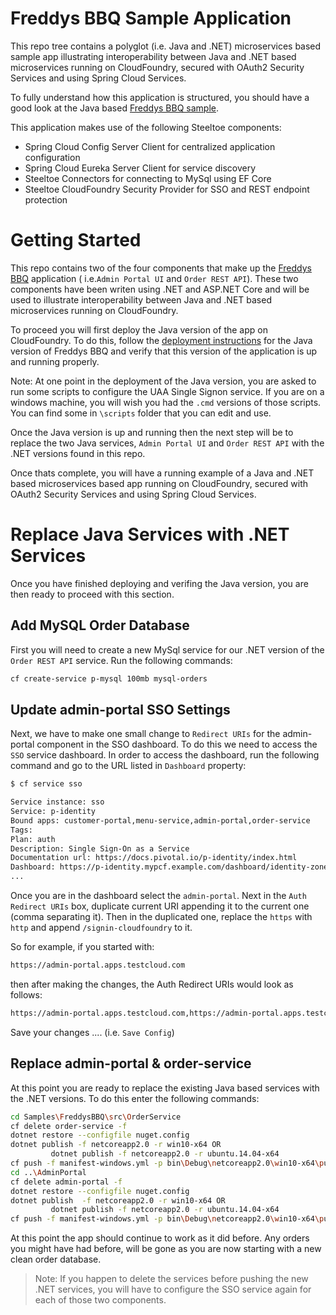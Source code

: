 # Freddys BBQ Sample Application

This repo tree contains a polyglot (i.e. Java and .NET) microservices based sample app illustrating interoperability between Java and .NET based microservices running on CloudFoundry, secured with OAuth2 Security Services and using Spring Cloud Services.

To fully understand how this application is structured, you should have a good look at the Java based [Freddys BBQ sample](https://github.com/william-tran/freddys-bbq).

This application makes use of the following Steeltoe components:

* Spring Cloud Config Server Client for centralized application configuration
* Spring Cloud Eureka Server Client for service discovery
* Steeltoe Connectors for connecting to MySql using EF Core
* Steeltoe CloudFoundry Security Provider for SSO and REST endpoint protection

# Getting Started

This repo contains two of the four components that make up the [Freddys BBQ](https://github.com/william-tran/freddys-bbq) application  ( i.e.`Admin Portal UI` and `Order REST API`). These two components have been writen using .NET and ASP.NET Core and will be used to illustrate interoperability between Java and .NET based microservices running on CloudFoundry.

To proceed you will first deploy the Java version of the app on CloudFoundry. To do this, follow the [deployment instructions](https://github.com/william-tran/freddys-bbq) for the Java version of Freddys BBQ and verify that this version of the application is up and running properly.

Note: At one point in the deployment of the Java version, you are asked to run some scripts to configure the UAA Single Signon service.  If you are on a windows machine, you will wish you had the `.cmd` versions of those scripts. You can find some in `\scripts` folder that you can edit and use.

Once the Java version is up and running then the next step will be to replace the two Java services, `Admin Portal UI` and `Order REST API` with the .NET versions found in this repo.

Once thats complete, you will have a running example of a Java and .NET based microservices based app running on CloudFoundry, secured with OAuth2 Security Services and using Spring Cloud Services.

# Replace Java Services with .NET Services

Once you have finished deploying and verifing the Java version, you are then ready to proceed with this section.

## Add MySQL Order Database

First you will need to create a new MySql service for our .NET version of the `Order REST API` service. Run the following commands:

```bash
cf create-service p-mysql 100mb mysql-orders
```

## Update admin-portal SSO Settings

Next, we have to make one small change to `Redirect URIs` for the admin-portal component in the SSO dashboard. To do this we need to access the `SSO` service dashboard. In order to access the dashboard, run the following command and go to the URL listed in `Dashboard` property:

```bash
$ cf service sso

Service instance: sso
Service: p-identity
Bound apps: customer-portal,menu-service,admin-portal,order-service
Tags:
Plan: auth
Description: Single Sign-On as a Service
Documentation url: https://docs.pivotal.io/p-identity/index.html
Dashboard: https://p-identity.mypcf.example.com/dashboard/identity-zones/{ZONE_GUID}/instances/{INSTANCE_GUID}/
...
```

Once you are in the dashboard select the `admin-portal`.  Next in the `Auth Redirect URIs` box, duplicate current URI appending it to the current one (comma separating it). Then in the duplicated one, replace the `https` with `http` and append `/signin-cloudfoundry` to it.

So for example, if you started with:

```bash
https://admin-portal.apps.testcloud.com
```

then after making the changes, the Auth Redirect URIs would look as follows:

```bash
https://admin-portal.apps.testcloud.com,https://admin-portal.apps.testcloud.com/signin-cloudfoundry
```

Save your changes  .... (i.e. `Save Config`)

## Replace admin-portal & order-service

At this point you are ready to replace the existing Java based services with the .NET versions. To do this enter the following commands:

```bash
cd Samples\FreddysBBQ\src\OrderService
cf delete order-service -f
dotnet restore --configfile nuget.config
dotnet publish -f netcoreapp2.0 -r win10-x64 OR
         dotnet publish -f netcoreapp2.0 -r ubuntu.14.04-x64
cf push -f manifest-windows.yml -p bin\Debug\netcoreapp2.0\win10-x64\publish OR cf push -f manifest.yml -p bin\Debug\netcoreapp2.0\ubuntu.14.04-x64\publish
cd ..\AdminPortal
cf delete admin-portal -f
dotnet restore --configfile nuget.config
dotnet publish  -f netcoreapp2.0 -r win10-x64 OR 
         dotnet publish -f netcoreapp2.0 -r ubuntu.14.04-x64
cf push -f manifest-windows.yml -p bin\Debug\netcoreapp2.0\win10-x64\publish OR cf push -f manifest.yml -p bin\Debug\netcoreapp2.0\ubuntu.14.04-x64\publish
```

At this point the app should continue to work as it did before.  Any orders you might have had before, will be gone as you are now starting with a new clean order database. 

> Note: If you happen to delete the services before pushing the new .NET services, you will have to configure the SSO service again for each of those two components.
